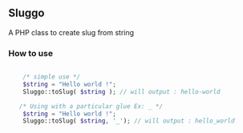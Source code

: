 ## Sluggo

A PHP class to create slug from string

### How to use

```php

    /* simple use */    
    $string = "Hello world !";
    Sluggo::toSlug( $string ); // will output : hello-world

   /* Using with a particular glue Ex: _ */   
    $string = "Hello world !";
    Sluggo::toSlug( $string, '_'); // will output : hello_world
```
